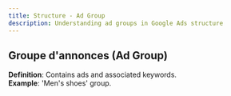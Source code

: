 ```yaml
---
title: Structure - Ad Group
description: Understanding ad groups in Google Ads structure
---
```


## Groupe d'annonces (Ad Group)
**Definition**: Contains ads and associated keywords.  
**Example**: 'Men's shoes' group.